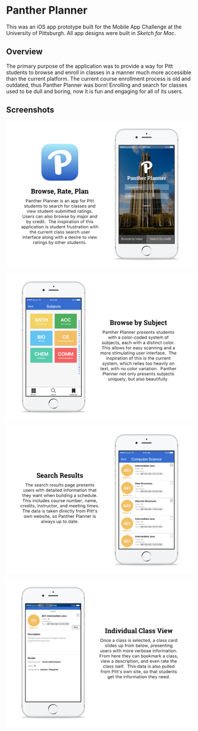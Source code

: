 # Panther Planner

This was an iOS app prototype built for the Mobile App Challenge at the University of Pittsburgh. All app designs were built in *Sketch for Mac*.

## Overview
The primary purpose of the application was to provide a way for Pitt students to browse and enroll in classes in a manner much more accessible than the current platform. The current course enrollment process is old and outdated, thus Panther Planner was born! Enrolling and search for classes used to be dull and boring, now it is fun and engaging for all of its users.

## Screenshots

<p align="center">
  <img src="readme-img/browse.png" width="750"/>
 </p>
 
 <p align="center">
  <img src="readme-img/browseBySubject.png" width="750"/>
 </p>
 
 <p align="center">
  <img src="readme-img/search.png" width="750"/>
 </p>
 
 <p align="center">
  <img src="readme-img/classView.png" width="750"/>
 </p>
